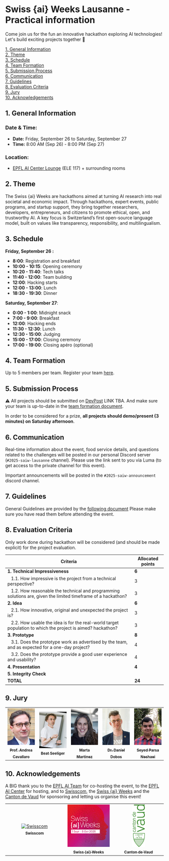 # Swiss {ai} Weeks Lausanne - Practical information

Come join us for the fun an innovative hackathon exploring AI technologies! Let's build exciting projects together 🎉

[1. General Information](#1-general-information)  
[2. Theme](#2-theme)  
[3. Schedule](#3-schedule)  
[4. Team Formation](#4-team-formation)  
[5. Submission Process](#5-submission-process)  
[6. Communication](#6-communication)  
[7. Guidelines](#7-guidelines)  
[8. Evaluation Criteria](#8-evaluation-criteria)  
[9. Jury](#9-jury)  
[10. Acknowledgements](#10-acknowledgements)

## 1. General Information

### **Date & Time:**

- **Date:** Friday, September 26 to Saturday, September 27
- **Time:** 8:00 AM (Sep 26) - 8:00 PM (Sep 27)

### **Location:**

- [EPFL AI Center Lounge](https://plan.epfl.ch/?room==ELE%20117) (ELE 117) + surrounding rooms

## 2. Theme

The Swiss {ai} Weeks are hackathons aimed at turning AI research into real societal and economic impact. Through hackathons, expert events, public programs, and startup support, they bring together researchers, developers, entrepreneurs, and citizens to promote ethical, open, and trustworthy AI. A key focus is Switzerland’s first open-source language model, built on values like transparency, responsibility, and multilingualism.

## 3. Schedule

**Friday, September 26 :**

- **8:00**: Registration and breakfast
- **10:00 - 10:15**: Opening ceremony
- **10:20 - 11:40**: Tech talks
- **11:40 - 12:00**: Team building
- **12:00**: Hacking starts
- **12:00 - 13:00**: Lunch
- **18:30 - 19:30**: Dinner

**Saturday, September 27**:

- **0:00 - 1:00**: Midnight snack
- **7:00 - 9:00**: Breakfast
- **12:00**: Hacking ends
- **11:30 - 12:30**: Lunch
- **12:30 - 15:00**: Judging
- **15:00 - 17:00**: Closing ceremony
- **17:00 - 19:00**: Closing apéro (optional)

## 4. Team Formation

Up to 5 members per team. Register your team [here](https://docs.google.com/spreadsheets/d/1WReOKpRpRoAy1omIYhKk0Jx6MZCWK9rJo9Mws4yhp7s/edit?usp=sharing).

## 5. Submission Process

⚠️ All projects should be submitted on [DevPost]() LINK TBA.
And make sure your team is up-to-date in the [team formation document](https://docs.google.com/spreadsheets/d/1WReOKpRpRoAy1omIYhKk0Jx6MZCWK9rJo9Mws4yhp7s/edit?usp=sharing).

In order to be considered for a prize, **all projects should demo/present (3 minutes) on Saturday afternoon**.

## 6. Communication

Real-time information about the event, food service details, and questions related to the challenges will be posted in our personal Discord server (`#2025-saiw-lausanne` channel). Please use the link sent to you via Luma (to get access to the private channel for this event).

Important announcements will be posted in the `#2025-saiw-announcement` discord channel.

## 7. Guidelines

General Guidelines are provided by the [following document](https://shorturl.at/h78NZ) Please make sure you have read them before attending the event.

## 8. Evaluation Criteria

Only work done during hackathon will be considered (and should be made explicit) for the project evaluation.

| Criteria                                                                                                                  | Allocated points |
| ------------------------------------------------------------------------------------------------------------------------- | ---------------- |
| **1. Technical Impressiveness**                                                                                           | **6**            |
| &nbsp;&nbsp; 1.1. How impressive is the project from a technical perspective?                                             | 3                |
| &nbsp;&nbsp; 1.2. How reasonable the technical and programming solutions are, given the limited timeframe of a hackathon? | 3                |
| **2. Idea**                                                                                                               | **6**            |
| &nbsp;&nbsp; 2.1. How innovative, original and unexpected the project is?                                                 | 3                |
| &nbsp;&nbsp; 2.2. How usable the idea is for the real-world target population to which the project is aimed? hackathon?   | 3                |
| **3. Prototype**                                                                                                          | **8**            |
| &nbsp;&nbsp; 3.1. Does the prototype work as advertised by the team, and as expected for a one-day project?               | 4                |
| &nbsp;&nbsp; 3.2. Does the prototype provide a good user experience and usability?                                        | 4                |
| **4. Presentation**                                                                                                       | **4**            |
| **5. Integrity Check**                                                                                                    |                  |
| **TOTAL**                                                                                                                 | **24**           |

## 9. Jury

<table align="center">
  <tr>
    <td align="center" width="20%">
      <a href="https://people.epfl.ch/andrea.cavallaro">
        <img src="./photos/Andrea_Cavallaro.jpg" style="object-fit:cover;" alt="Prof. Andrea Cavallaro"/>
        <br/>
        <sub><b>Prof. Andrea Cavallaro</b></sub>
      </a>
    </td>
    <td align="center" width="20%">
      <a href="https://zurich.impacthub.ch/en/community/beat-seeliger/">
        <img src="./photos/Beat_Seeliger.jpg" alt="Beat Seeliger"/>
        <br/>
        <sub><b>Beat Seeliger</b></sub>
      </a>
    </td>
    <td align="center" width="20%">
      <a href="https://www.open-systems.com/leadership/marta-martinez/">
        <img src="./photos/Marta_Martinez.jpg" alt="Marta Martinez"/>
        <br/>
        <sub><b>Marta Martinez</b></sub>
      </a>
    </td>
    <td align="center" width="20%">
      <a href="https://www.linkedin.com/in/danieldobos/">
        <img src="./photos/Daniel_Dobos.jpg" alt="Dr. Daniel Dobos"/>
        <br/>
        <sub><b>Dr. Daniel Dobos</b></sub>
      </a>
    </td>
    <td align="center" width="20%">
      <a href="https://people.epfl.ch/seyed.neshaei">
        <img src="./photos/Seyed Parsa Neshaei.jpg" alt="Seyed Parsa Neshaei"/>
        <br/>
        <sub><b>Seyed Parsa Neshaei</b></sub>
      </a>
    </td>
  </tr>
</table>

## 10. Acknowledgements

A BIG thank you to the [EPFL AI Team](https://epflaiteam.ch) for co-hosting the event, to the [EPFL AI Center](https://ai.epfl.ch/) for hosting, and to [Swisscom](https://www.swisscom.ch), the [Swiss {ai} Weeks](https://swiss-ai-weeks.ch/) and the [Canton de Vaud](https://vd.ch) for sponsoring and letting us organise this event!

<table align="center">
  <tr>
    <td align="center" width="10%">
      <a href="https://www.swisscom.ch/en/residential.html">
        <img src="./photos/Swisscom.png" alt="Swisscom" height="134.4px"/>
        <br/>
        <sub><b>Swisscom</b></sub>
      </a>
    </td>
    <td align="center" width="10%">
      <a href="https://swiss-ai-weeks.ch/">
        <img src="./photos/SaW.png" alt="Swiss {ai} Weeks" height="134.4px"/>
        <br/>
        <sub><b>Swiss {ai} Weeks</b></sub>
      </a>
    </td>
    <td align="center" width="10%">
      <a href="https://people.epfl.ch/seyed.neshaei">
        <img src="./photos/cdv.svg" height="134.4px" alt="Canton de Vaud"/>
        <br/>
        <sub><b>Canton de Vaud</b></sub>
      </a>
    </td>
  </tr>
</table>
